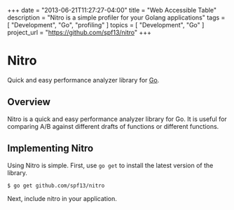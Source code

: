 +++
date        = "2013-06-21T11:27:27-04:00"
title       = "Web Accessible Table"
description = "Nitro is a simple profiler for your Golang applications"
tags        = [ "Development", "Go", "profiling" ]
topics      = [ "Development", "Go" ]
project_url = "https://github.com/spf13/nitro"
+++
# Nitro

Quick and easy performance analyzer library for [Go](http://golang.org/).

## Overview

Nitro is a quick and easy performance analyzer library for Go.
It is useful for comparing A/B against different drafts of functions
or different functions.

## Implementing Nitro

Using Nitro is simple. First, use `go get` to install the latest version
of the library.

    $ go get github.com/spf13/nitro

Next, include nitro in your application.